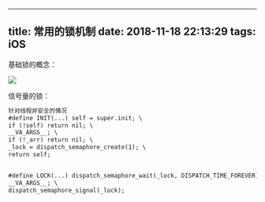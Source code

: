 
---
title: 常用的锁机制
date: 2018-11-18 22:13:29
tags: iOS
------


基础锁的概念：


![](http://images.bestswifter.com/lock_benchmark.png)

信号量的锁：

``` xml
针对线程非安全的情况
#define INIT(...) self = super.init; \
if (!self) return nil; \
__VA_ARGS__; \
if (!_arr) return nil; \
_lock = dispatch_semaphore_create(1); \
return self;


#define LOCK(...) dispatch_semaphore_wait(_lock, DISPATCH_TIME_FOREVER); \
__VA_ARGS__; \
dispatch_semaphore_signal(_lock);

```
